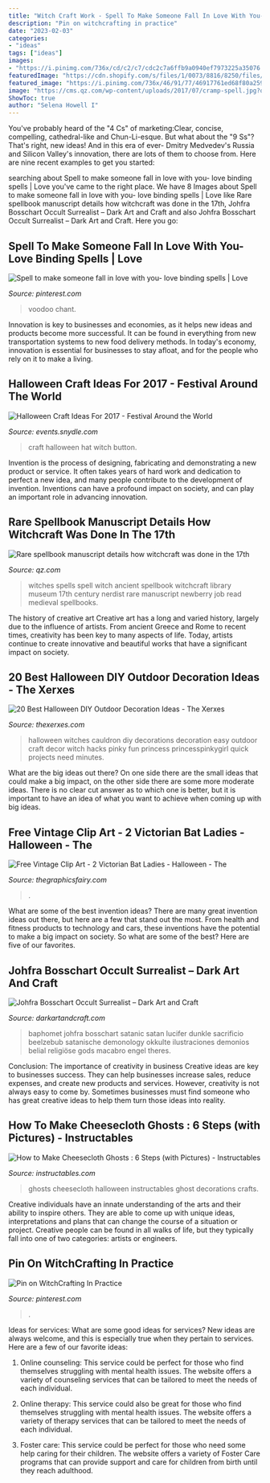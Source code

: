 ```yaml
---
title: "Witch Craft Work - Spell To Make Someone Fall In Love With You- Love Binding Spells"
description: "Pin on witchcrafting in practice"
date: "2023-02-03"
categories:
- "ideas"
tags: ["ideas"]
images:
- "https://i.pinimg.com/736x/cd/c2/c7/cdc2c7a6ffb9a0940ef7973225a35076.jpg"
featuredImage: "https://cdn.shopify.com/s/files/1/0073/8816/8250/files/dark-art-baphomet_1024x1024.jpg?v=1607638069"
featured_image: "https://i.pinimg.com/736x/46/91/77/46917761ed68f80a259872d83a9f1799.jpg"
image: "https://cms.qz.com/wp-content/uploads/2017/07/cramp-spell.jpg?quality=75&amp;strip=all&amp;w=450&amp;h=763&amp;crop=1"
ShowToc: true
author: "Selena Howell I"
---
```



You've probably heard of the "4 Cs" of marketing:Clear, concise, compelling, cathedral-like and Chun-Li-esque. But what about the "9 Ss"? That's right, new ideas! And in this era of ever- Dmitry Medvedev's Russia and Silicon Valley's innovation, there are lots of them to choose from. Here are nine recent examples to get you started: 

	

		
searching about Spell to make someone fall in love with you- love binding spells | Love you've came to the right place. We have 8 Images about Spell to make someone fall in love with you- love binding spells | Love like Rare spellbook manuscript details how witchcraft was done in the 17th, Johfra Bosschart Occult Surrealist – Dark Art and Craft and also Johfra Bosschart Occult Surrealist – Dark Art and Craft. Here you go:
		
    
## Spell To Make Someone Fall In Love With You- Love Binding Spells | Love

<img loading=lazy src="https://i.pinimg.com/736x/46/91/77/46917761ed68f80a259872d83a9f1799.jpg" onerror="this.onerror=null;this.src='https://tse2.mm.bing.net/th?id=OIP.wbz-rorYhw0OUMN7trnAHgHaLH&amp;pid=15.1';" alt="Spell to make someone fall in love with you- love binding spells | Love">

_Source: pinterest.com_

>voodoo chant. 

	

Innovation is key to businesses and economies, as it helps new ideas and products become more successful. It can be found in everything from new transportation systems to new food delivery methods. In today's economy, innovation is essential for businesses to stay afloat, and for the people who rely on it to make a living.

    
## Halloween Craft Ideas For 2017 - Festival Around The World

<img loading=lazy src="http://events.snydle.com/files/2017/06/Halloween-Craft-Ideas-For-2017-2.jpg" onerror="this.onerror=null;this.src='https://tse3.mm.bing.net/th?id=OIP.vJgXYRhxD3aHeSuacNkLDQHaLH&amp;pid=15.1';" alt="Halloween Craft Ideas For 2017 - Festival Around the World">

_Source: events.snydle.com_

>craft halloween hat witch button. 

	

Invention is the process of designing, fabricating and demonstrating a new product or service. It often takes years of hard work and dedication to perfect a new idea, and many people contribute to the development of invention. Inventions can have a profound impact on society, and can play an important role in advancing innovation.

    
## Rare Spellbook Manuscript Details How Witchcraft Was Done In The 17th

<img loading=lazy src="https://cms.qz.com/wp-content/uploads/2017/07/cramp-spell.jpg?quality=75&amp;strip=all&amp;w=450&amp;h=763&amp;crop=1" onerror="this.onerror=null;this.src='https://tse1.mm.bing.net/th?id=OIP.yJID876o84rkmH2gTr0t5AHaMj&amp;pid=15.1';" alt="Rare spellbook manuscript details how witchcraft was done in the 17th">

_Source: qz.com_

>witches spells spell witch ancient spellbook witchcraft library museum 17th century nerdist rare manuscript newberry job read medieval spellbooks. 

	

The history of creative art
Creative art has a long and varied history, largely due to the influence of artists. From ancient Greece and Rome to recent times, creativity has been key to many aspects of life. Today, artists continue to create innovative and beautiful works that have a significant impact on society.

    
## 20 Best Halloween DIY Outdoor Decoration Ideas - The Xerxes

<img loading=lazy src="http://thexerxes.com/wp-content/uploads/2016/08/6-Halloween-Witches-Cauldron.jpg" onerror="this.onerror=null;this.src='https://tse2.mm.bing.net/th?id=OIP.42zPxl-yyFYqH47DOF1gGAHaLH&amp;pid=15.1';" alt="20 Best Halloween DIY Outdoor Decoration Ideas - The Xerxes">

_Source: thexerxes.com_

>halloween witches cauldron diy decorations decoration easy outdoor craft decor witch hacks pinky fun princess princesspinkygirl quick projects need minutes. 

	

What are the big ideas out there?
On one side there are the small ideas that could make a big impact, on the other side there are some more moderate ideas. There is no clear cut answer as to which one is better, but it is important to have an idea of what you want to achieve when coming up with big ideas.

    
## Free Vintage Clip Art - 2 Victorian Bat Ladies - Halloween - The

<img loading=lazy src="https://thegraphicsfairy.com/wp-content/uploads/blogger/_CarNcodpCMA/SnuQqRGW-lI/AAAAAAAAED0/bS90G2DS9KU/s1600/batladyb.jpg" onerror="this.onerror=null;this.src='https://tse4.mm.bing.net/th?id=OIP.B4d0DxLlzTVgczg2FZ1O7AHaNf&amp;pid=15.1';" alt="Free Vintage Clip Art - 2 Victorian Bat Ladies - Halloween - The">

_Source: thegraphicsfairy.com_

>. 

	

What are some of the best invention ideas?
There are many great invention ideas out there, but here are a few that stand out the most. From health and fitness products to technology and cars, these inventions have the potential to make a big impact on society. So what are some of the best? Here are five of our favorites.

    
## Johfra Bosschart Occult Surrealist – Dark Art And Craft

<img loading=lazy src="https://cdn.shopify.com/s/files/1/0073/8816/8250/files/dark-art-baphomet_1024x1024.jpg?v=1607638069" onerror="this.onerror=null;this.src='https://tse4.mm.bing.net/th?id=OIP.oNXhpnEcSkDMeqrHkYso3wHaNS&amp;pid=15.1';" alt="Johfra Bosschart Occult Surrealist – Dark Art and Craft">

_Source: darkartandcraft.com_

>baphomet johfra bosschart satanic satan lucifer dunkle sacrificio beelzebub satanische demonology okkulte ilustraciones demonios belial religiöse gods macabro engel theres. 

	

Conclusion: The importance of creativity in business
Creative ideas are key to businesses success. They can help businesses increase sales, reduce expenses, and create new products and services. However, creativity is not always easy to come by. Sometimes businesses must find someone who has great creative ideas to help them turn those ideas into reality.

    
## How To Make Cheesecloth Ghosts : 6 Steps (with Pictures) - Instructables

<img loading=lazy src="https://cdn.instructables.com/ORIG/FFR/BK6D/I1QYGJIK/FFRBK6DI1QYGJIK.jpg" onerror="this.onerror=null;this.src='https://tse4.mm.bing.net/th?id=OIP.oizK7N2qeFgZnH7Gfiwb2QHaGL&amp;pid=15.1';" alt="How to Make Cheesecloth Ghosts : 6 Steps (with Pictures) - Instructables">

_Source: instructables.com_

>ghosts cheesecloth halloween instructables ghost decorations crafts. 

	

Creative individuals have an innate understanding of the arts and their ability to inspire others. They are able to come up with unique ideas, interpretations and plans that can change the course of a situation or project. Creative people can be found in all walks of life, but they typically fall into one of two categories: artists or engineers.

    
## Pin On WitchCrafting In Practice

<img loading=lazy src="https://i.pinimg.com/736x/cd/c2/c7/cdc2c7a6ffb9a0940ef7973225a35076.jpg" onerror="this.onerror=null;this.src='https://tse2.mm.bing.net/th?id=OIP.U6KPBLSszH1PDzljNtHc2AHaFj&amp;pid=15.1';" alt="Pin on WitchCrafting In Practice">

_Source: pinterest.com_

>. 

	

Ideas for services: What are some good ideas for services?
New ideas are always welcome, and this is especially true when they pertain to services. Here are a few of our favorite ideas:
1. Online counseling: This service could be perfect for those who find themselves struggling with mental health issues. The website offers a variety of counseling services that can be tailored to meet the needs of each individual.

2. Online therapy: This service could also be great for those who find themselves struggling with mental health issues. The website offers a variety of therapy services that can be tailored to meet the needs of each individual.

3. Foster care: This service could be perfect for those who need some help caring for their children. The website offers a variety of Foster Care programs that can provide support and care for children from birth until they reach adulthood.


